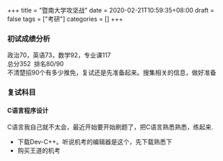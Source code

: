 +++
title = "暨南大学攻坚战"
date = 2020-02-21T10:59:35+08:00
draft = false
tags = ["考研"]
categories = []
+++

### 初试成绩分析
政治70，英语73，数学92，专业课117
<br>总分352 &nbsp;排名80/90
<br>不清楚招90个有多少推免，复试还是先准备起来。搜集相关的信息，做好准备

### 复试科目
#### C语言程序设计
C语言我自己就不太会，最近开始要开始刷题了，把C语言熟悉熟悉，练起来.
- 下载Dev-C++。听说机考的编辑器是这个，先下载熟悉下
- 购买王道的机考